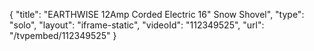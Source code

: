 {
    "title": "EARTHWISE 12Amp Corded Electric 16\" Snow Shovel",
    "type": "solo",
    "layout": "iframe-static",
    "videoId": "112349525",
    "url": "\/tvpembed\/112349525"
}